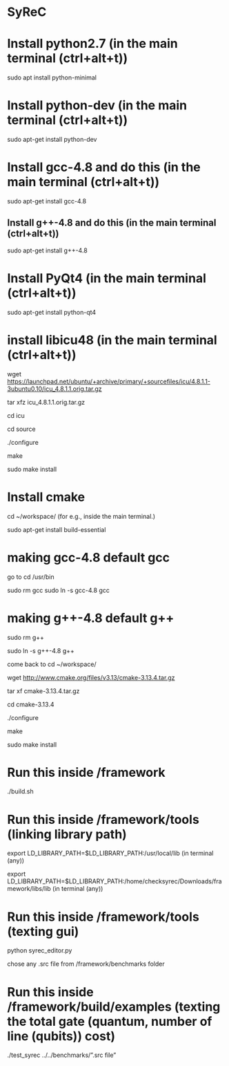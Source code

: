 # SyReC



# Install python2.7 (in the main terminal (ctrl+alt+t)) 

sudo apt install python-minimal 


# Install python-dev (in the main terminal (ctrl+alt+t))

sudo apt-get install python-dev 


# Install gcc-4.8 and do this (in the main terminal (ctrl+alt+t))

sudo apt-get install gcc-4.8 


## Install g++-4.8 and do this (in the main terminal (ctrl+alt+t))

sudo apt-get install g++-4.8 

# Install PyQt4 (in the main terminal (ctrl+alt+t))

sudo apt-get install python-qt4 

# install libicu48  (in the main terminal (ctrl+alt+t))

wget https://launchpad.net/ubuntu/+archive/primary/+sourcefiles/icu/4.8.1.1-3ubuntu0.10/icu_4.8.1.1.orig.tar.gz 

tar xfz icu_4.8.1.1.orig.tar.gz 

cd icu 

cd source 

./configure 

make 

sudo make install 


# Install cmake 

cd ~/workspace/ (for e.g., inside the main terminal.)

sudo apt-get install build-essential

# making gcc-4.8 default gcc

go to cd /usr/bin 

sudo rm gcc 
sudo ln -s gcc-4.8 gcc 

# making g++-4.8 default g++

sudo rm g++ 

sudo ln -s g++-4.8 g++ 

come back to cd ~/workspace/ 

wget http://www.cmake.org/files/v3.13/cmake-3.13.4.tar.gz 

tar xf cmake-3.13.4.tar.gz 

cd cmake-3.13.4 

./configure 

make 

sudo make install 


# Run this inside /framework

./build.sh 




# Run this inside /framework/tools   (linking library path)

export LD_LIBRARY_PATH=$LD_LIBRARY_PATH:/usr/local/lib (in terminal (any)) 

export LD_LIBRARY_PATH=$LD_LIBRARY_PATH:/home/checksyrec/Downloads/framework/libs/lib (in terminal (any))




# Run this inside /framework/tools (texting gui)

python syrec_editor.py

chose any .src file from /framework/benchmarks folder


# Run this inside /framework/build/examples (texting the total gate (quantum, number of line (qubits)) cost)

./test_syrec ../../benchmarks/”.src file”
